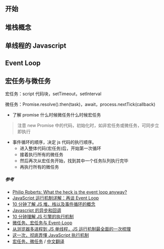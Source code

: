 ## 开始

## 堆栈概念

## 单线程的 Javascript

## Event Loop

## 宏任务与微任务

宏任务：script 代码块，setTimeout，setInterval

微任务：Promise.resolve().then(task)，await，process.nextTick(callback)

- 了解 promise 什么时候微任务什么时候宏任务

> 注意 new Promise 中的代码，初始化时，如非宏任务或微任务，可同步立即执行

- 事件循环的顺序，决定 js 代码的执行顺序。
  - 进入整体代码(宏任务)后，开始第一次循环
  - 接着执行所有的微任务
  - 然后再次从宏任务开始，找到其中一个任务队列执行完毕
  - 再执行所有的微任务

##### 参考

- [Philip Roberts: What the heck is the event loop anyway?](https://2014.jsconf.eu/speakers/philip-roberts-what-the-heck-is-the-event-loop-anyway.html)
- [JavaScript 运行机制详解：再谈 Event Loop](http://www.ruanyifeng.com/blog/2014/10/event-loop.html)
- [10 分钟了解 JS 堆、栈以及事件循环的概念](https://juejin.im/post/5b1deac06fb9a01e643e2a95#heading-17)
- [Javascript 的异步和回调](https://segmentfault.com/a/1190000002999668)
- [10 分钟理解 JS 引擎的执行机制](https://segmentfault.com/a/1190000012806637?utm_source=weekly&utm_medium=email&utm_campaign=email_weekly)
- [微任务、宏任务与 Event-Loop](https://segmentfault.com/a/1190000016022069)
- [从浏览器多进程到 JS 单线程，JS 运行机制最全面的一次梳理](https://segmentfault.com/a/1190000012925872?utm_source=weekly&utm_medium=email&utm_campaign=email_weekly)
- [这一次，彻底弄懂 JavaScript 执行机制](https://juejin.im/post/59e85eebf265da430d571f89)
- [宏任务，微任务](https://jakearchibald.com/2015/tasks-microtasks-queues-and-schedules/) / [中文翻译](https://segmentfault.com/a/1190000014940904)

